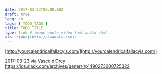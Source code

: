 ```yaml
---
date: 2017-03-23T00:00:00Z
draft: true
lang: en
tags: [ TODO_TAGS ]
title: TODO_TITLE
type: link # image quote video text audio chat
via: "[Who](http://example.com)"
---
```



[http://yourcalendricalfallacyis.com/](http://yourcalendricalfallacyis.com/)

2017-03-23 via Vasco d’Orey
https://ios.slack.com/archives/general/p1490273000725322
